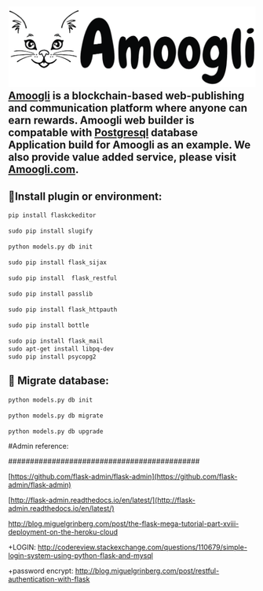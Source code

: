 ![Alt text](/static/admin/img/logo.png)
[Amoogli](http://amoogli.com/) is a blockchain-based web-publishing and communication platform where anyone can earn rewards. Amoogli web builder is compatable with [Postgresql](https://www.postgresql.org/) database
Application build for Amoogli as an example. We also provide value added service, please visit [Amoogli.com](http://amoogli.com/).
---------------------------------------------

## 🙌Install plugin or environment:
 	
	pip install flaskckeditor
	 
	sudo pip install slugify
	 
	python models.py db init
	 
	sudo pip install flask_sijax
	 
	sudo pip install  flask_restful
	 
	sudo pip install passlib
	
	sudo pip install flask_httpauth
	
	sudo pip install bottle
	
	sudo pip install flask_mail
	sudo apt-get install libpq-dev
	sudo pip install psycopg2 

	
## 🙌 Migrate database:
	
	python models.py db init
	
	python models.py db migrate
	
	python models.py db upgrade
	
#Admin reference:

############################################

[https://github.com/flask-admin/flask-admin](https://github.com/flask-admin/flask-admin)

[http://flask-admin.readthedocs.io/en/latest/](http://flask-admin.readthedocs.io/en/latest/)

http://blog.miguelgrinberg.com/post/the-flask-mega-tutorial-part-xviii-deployment-on-the-heroku-cloud

+LOGIN: http://codereview.stackexchange.com/questions/110679/simple-login-system-using-python-flask-and-mysql

+password encrypt: http://blog.miguelgrinberg.com/post/restful-authentication-with-flask
